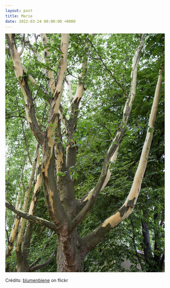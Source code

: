 ```yaml
---
layout: post
title: Marie
date: 2022-03-24 00:00:00 +0000
---
```


![Marie](/images/2022-03-24.jpg)

Crédits: [blumenbiene](https://www.flickr.com/people/blumenbiene/) on flickr
